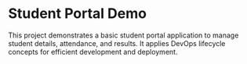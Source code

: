 # Student Portal Demo
This project demonstrates a basic student portal application to manage student details, attendance, and results. It applies DevOps lifecycle concepts for efficient development and deployment.
